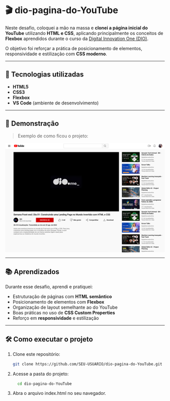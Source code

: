# 🎬 dio-pagina-do-YouTube

Neste desafio, coloquei a mão na massa e **clonei a página inicial do YouTube** utilizando **HTML e CSS**, aplicando principalmente os conceitos de **Flexbox** aprendidos durante o curso da [Digital Innovation One (DIO)](https://www.dio.me/).

O objetivo foi reforçar a prática de posicionamento de elementos, responsividade e estilização com **CSS moderno**.

---

## 🚀 Tecnologias utilizadas

- **HTML5**
- **CSS3**
- **Flexbox**
- **VS Code** (ambiente de desenvolvimento)

---

## 📸 Demonstração

> Exemplo de como ficou o projeto:

![Prévia do Projeto](./assets/images/dio.png)

---

## 📚 Aprendizados

Durante esse desafio, aprendi e pratiquei:

- Estruturação de páginas com **HTML semântico**
- Posicionamento de elementos com **Flexbox**
- Organização de layout semelhante ao do YouTube
- Boas práticas no uso de **CSS Custom Properties**
- Reforço em **responsividade** e estilização

---

## 🛠️ Como executar o projeto

1. Clone este repositório:

   ```bash
   git clone https://github.com/SEU-USUARIO/dio-pagina-do-YouTube.git
   ```

2. Acesse a pasta do projeto:

   ```bash
     cd dio-pagina-do-YouTube
   ```

3. Abra o arquivo index.html no seu navegador.
